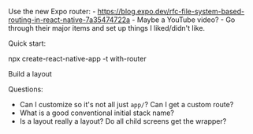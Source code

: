 Use the new Expo router:
    - https://blog.expo.dev/rfc-file-system-based-routing-in-react-native-7a35474722a
    - Maybe a YouTube video?
    - Go through their major items and set up things I liked/didn't like.

Quick start: 

npx create-react-native-app -t with-router

Build a layout

Questions:

- Can I customize so it's not all just `app/`? Can I get a custom route?
- What is a good conventional initial stack name?
- Is a layout really a layout? Do all child screens get the wrapper?